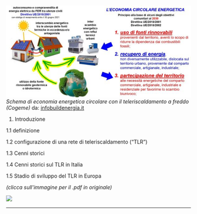 [![](7541A156-6DF2-48DF-A7A7-F648BDB41EA9.jpeg)](https://savelli-teleriscaldamento.github.io/7541A156-6DF2-48DF-A7A7-F648BDB41EA9.jpeg)
*Schema di economia energetica circolare con il teleriscaldamento a freddo (Cogeme)*
da: <a href="https://www.infobuildenergia.it/approfondimenti/teleriscaldamento-a-bassa-temperatura/?hcb=1">infobuildenergia.it</a>

1. Introduzione

1.1 definizione

1.2 configurazione di una rete di teleriscaldamento (“TLR”)

1.3 Cenni storici

1.4 Cenni storici sul TLR in Italia

1.5 Stadio di sviluppo del TLR in Europa

*(clicca sull'immagine per il .pdf in originale)*

[![](intro.jpg)](https://www.qualenergia.it/sites/default/files/articolo-doc/indagine%20teleriscaldamento.pdf)

----

